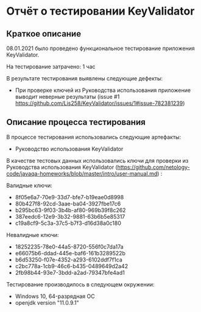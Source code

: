 # Отчёт о тестировании KeyValidator

## Краткое описание

08.01.2021 было проведено функциональное тестирование приложения KeyValidator.

На тестирование затрачено: 1 час

В результате тестирования выявлены следующие дефекты:
* При проверке ключей из Руководства использования приложение выводит неверные результаты (issue #1 https://github.com/Lis258/KeyValidator/issues/1#issue-782381239)

## Описание процесса тестирования

В процессе тестирования использовались следующие артефакты:
* Руководство использования KeyValidator

В качестве тестовых данных использовались ключи для проверки из Руководства использования KeyValidator (https://github.com/netology-code/javaqa-homeworks/blob/master/intro/user-manual.md) :

Валидные ключи:
*  8f05e6a7-70e9-33d7-bfe7-b19eae0d8998
* 80b427f8-92cd-3aae-ba04-3927fbe17c6
* b295bc63-9f03-3b4b-af80-969b39f8c262
* 387eedc6-12e9-3b32-9881-63b6b5e85317
* c19a8cf9-5c3a-37c5-b7f3-d16d38a0c180

Невалидные ключи:
* 18252235-78e0-44a5-8720-556f0c7da17a
* e66075b6-ddad-445e-baf6-161b3289522b
* b6d53250-f07e-4352-a293-6102ddf7f1ca
* c2bc778a-1cb9-46c6-b435-0489649d2a42
* 2fb98b44-93e7-3bdd-a2ad-79347bfe4ad1

Тестирование производилось в следующем окружении:
* Windows 10, 64-разрядная ОС
* openjdk version "11.0.9.1"
